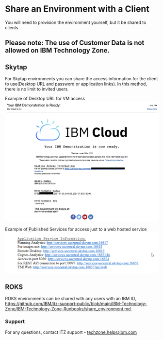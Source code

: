 # Share an Environment with a Client

You will need to provision the environment yourself, but it be shared to clients

## Please note: The use of Customer Data is not allowed on IBM Technology Zone.

## Skytap
For Skytap environments you can share the access information for the client to use(Desktop URL and password or application links).
In this method, there is no limit to invited users.

Example of Desktop URL for VM access
![email](/Skytap/Skytap-Runbooks/Images/email.png)

Example of Published Services for access just to a web hosted service
![published-service](Images/Defined-port-email.png)


## ROKS
ROKS environments can be shared with any users with an IBM ID, https://github.com/IBM/itz-support-public/blob/main/IBM-Technology-Zone/IBM-Technology-Zone-Runbooks/share_environment.md.


### Support

For any questions, contact ITZ support - techzone.help@ibm.com
